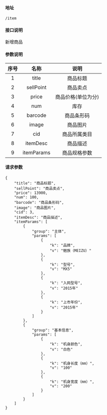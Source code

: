 #### 地址
	/item

#### 接口说明
新增商品

#### 参数说明
| 序号|名称|说明|
| :-: |:-:| :-:|
|1 | title | 商品标题 |
|2 | sellPoint | 商品卖点 |
|3 | price | 商品价格(单位为分) |
|4 | num | 库存|
|5 | barcode | 商品条形码 |
|6 | image | 商品图片 |
|7 | cid | 商品所属类目 |
|8 | itemDesc | 商品描述 |
|9 | itemParams | 商品规格参数 |

#### 请求参数
	{
	    "title": "商品标题",
	    "sellPoint": "商品卖点",
	    "price": 13900,
	    "num": 100,
	    "barcode": "商品条形码",
	    "image": "商品图片",
	    "cid": 3,
	    "itemDesc": "商品描述",
	    "itemParams": [
	        {
	            "group": "主体",
	            "params": [
	                {
	                    "k": "品牌",
	                    "v": "魅族（MEIZU）"
	                },
	                {
	                    "k": "型号",
	                    "v": "MX5"
	                },
	                {
	                    "k": "入网型号",
	                    "v": "2015年"
	                },
	                {
	                    "k": "上市年份",
	                    "v": "2015年"
	                }
	            ]
	        },
	        {
	            "group": "基本信息",
	            "params": [
	                {
	                    "k": "机身颜色",
	                    "v": "白色"
	                },
	                {
	                    "k": "机身长度（mm）",
	                    "v": "100"
	                },
	                {
	                    "k": "机身宽度（mm）",
	                    "v": "200"
	                }
	            ]
	        }
	    ]
	}
